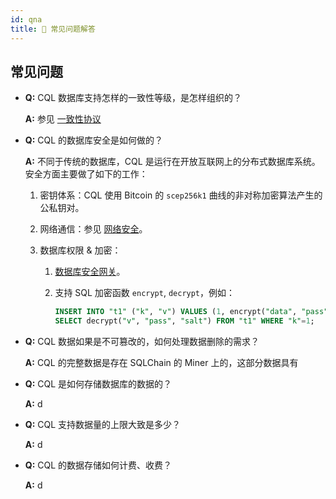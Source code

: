 ```yaml
---
id: qna
title: 🙋 常见问题解答
---
```


## 常见问题

- **Q:** CQL 数据库支持怎样的一致性等级，是怎样组织的？

  **A:** 参见 [一致性协议](./arch#consensus-algorithm)

- **Q:** CQL 的数据库安全是如何做的？

  **A:** 不同于传统的数据库，CQL 是运行在开放互联网上的分布式数据库系统。安全方面主要做了如下的工作：

  1. 密钥体系：CQL 使用 Bitcoin 的 `scep256k1` 曲线的非对称加密算法产生的公私钥对。

  2. 网络通信：参见 [网络安全](./arch_network)。

  3. 数据库权限 & 加密：

     1. [数据库安全网关](./advanced_secure_gateway)。
     2. 支持 SQL 加密函数 `encrypt`, `decrypt`，例如：

         ```sql
         INSERT INTO "t1" ("k", "v") VALUES (1, encrypt("data", "pass", "salt"));
         SELECT decrypt("v", "pass", "salt") FROM "t1" WHERE "k"=1;
         ```

- **Q:** CQL 数据如果是不可篡改的，如何处理数据删除的需求？

  **A:** CQL 的完整数据是存在 SQLChain 的 Miner 上的，这部分数据具有

- **Q:** CQL 是如何存储数据库的数据的？

  **A:** d

- **Q:** CQL 支持数据量的上限大致是多少？

  **A:** d

- **Q:** CQL 的数据存储如何计费、收费？

  **A:** d

  